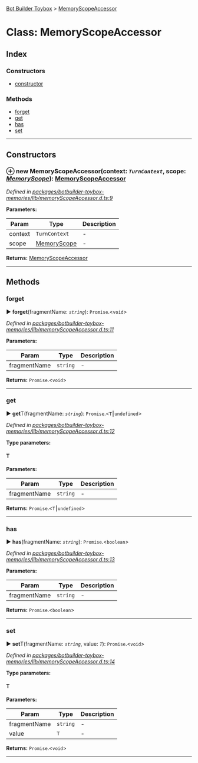 [Bot Builder Toybox](../README.md) > [MemoryScopeAccessor](../classes/botbuilder_toybox.memoryscopeaccessor.md)



# Class: MemoryScopeAccessor

## Index

### Constructors

* [constructor](botbuilder_toybox.memoryscopeaccessor.md#constructor)


### Methods

* [forget](botbuilder_toybox.memoryscopeaccessor.md#forget)
* [get](botbuilder_toybox.memoryscopeaccessor.md#get)
* [has](botbuilder_toybox.memoryscopeaccessor.md#has)
* [set](botbuilder_toybox.memoryscopeaccessor.md#set)



---
## Constructors
<a id="constructor"></a>


### ⊕ **new MemoryScopeAccessor**(context: *`TurnContext`*, scope: *[MemoryScope](botbuilder_toybox.memoryscope.md)*): [MemoryScopeAccessor](botbuilder_toybox.memoryscopeaccessor.md)


*Defined in [packages/botbuilder-toybox-memories/lib/memoryScopeAccessor.d.ts:9](https://github.com/Stevenic/botbuilder-toybox/blob/81fc6e8/packages/botbuilder-toybox-memories/lib/memoryScopeAccessor.d.ts#L9)*



**Parameters:**

| Param | Type | Description |
| ------ | ------ | ------ |
| context | `TurnContext`   |  - |
| scope | [MemoryScope](botbuilder_toybox.memoryscope.md)   |  - |





**Returns:** [MemoryScopeAccessor](botbuilder_toybox.memoryscopeaccessor.md)

---


## Methods
<a id="forget"></a>

###  forget

► **forget**(fragmentName: *`string`*): `Promise`.<`void`>



*Defined in [packages/botbuilder-toybox-memories/lib/memoryScopeAccessor.d.ts:11](https://github.com/Stevenic/botbuilder-toybox/blob/81fc6e8/packages/botbuilder-toybox-memories/lib/memoryScopeAccessor.d.ts#L11)*



**Parameters:**

| Param | Type | Description |
| ------ | ------ | ------ |
| fragmentName | `string`   |  - |





**Returns:** `Promise`.<`void`>





___

<a id="get"></a>

###  get

► **get**T(fragmentName: *`string`*): `Promise`.<`T`⎮`undefined`>



*Defined in [packages/botbuilder-toybox-memories/lib/memoryScopeAccessor.d.ts:12](https://github.com/Stevenic/botbuilder-toybox/blob/81fc6e8/packages/botbuilder-toybox-memories/lib/memoryScopeAccessor.d.ts#L12)*



**Type parameters:**

#### T 
**Parameters:**

| Param | Type | Description |
| ------ | ------ | ------ |
| fragmentName | `string`   |  - |





**Returns:** `Promise`.<`T`⎮`undefined`>





___

<a id="has"></a>

###  has

► **has**(fragmentName: *`string`*): `Promise`.<`boolean`>



*Defined in [packages/botbuilder-toybox-memories/lib/memoryScopeAccessor.d.ts:13](https://github.com/Stevenic/botbuilder-toybox/blob/81fc6e8/packages/botbuilder-toybox-memories/lib/memoryScopeAccessor.d.ts#L13)*



**Parameters:**

| Param | Type | Description |
| ------ | ------ | ------ |
| fragmentName | `string`   |  - |





**Returns:** `Promise`.<`boolean`>





___

<a id="set"></a>

###  set

► **set**T(fragmentName: *`string`*, value: *`T`*): `Promise`.<`void`>



*Defined in [packages/botbuilder-toybox-memories/lib/memoryScopeAccessor.d.ts:14](https://github.com/Stevenic/botbuilder-toybox/blob/81fc6e8/packages/botbuilder-toybox-memories/lib/memoryScopeAccessor.d.ts#L14)*



**Type parameters:**

#### T 
**Parameters:**

| Param | Type | Description |
| ------ | ------ | ------ |
| fragmentName | `string`   |  - |
| value | `T`   |  - |





**Returns:** `Promise`.<`void`>





___


